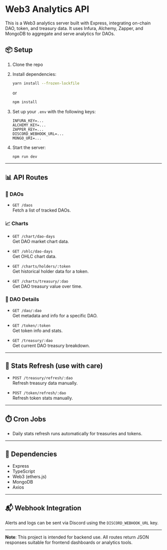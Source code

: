 # Web3 Analytics API

This is a Web3 analytics server built with Express, integrating on-chain DAO, token, and treasury data. It uses Infura, Alchemy, Zapper, and MongoDB to aggregate and serve analytics for DAOs.

## 📦 Setup

1. Clone the repo
2. Install dependencies:
   ```bash
   yarn install --frozen-lockfile
   ```
   or
   ```bash
   npm install
   ```
3. Set up your `.env` with the following keys:

   ```
   INFURA_KEY=...
   ALCHEMY_KEY=...
   ZAPPER_KEY=...
   DISCORD_WEBHOOK_URL=...
   MONGO_URI=...
   ```

4. Start the server:
   ```bash
   npm run dev
   ```

---

## 📊 API Routes

### 📁 DAOs

- `GET /daos`  
  Fetch a list of tracked DAOs.

### 📈 Charts

- `GET /chart/dao-days`  
  Get DAO market chart data.
  
- `GET /ohlc/dao-days`  
  Get OHLC chart data.
  
- `GET /charts/holders/:token`  
  Get historical holder data for a token.
  
- `GET /charts/treasury/:dao`  
  Get DAO treasury value over time.

### 🧠 DAO Details

- `GET /dao/:dao`  
  Get metadata and info for a specific DAO.
  
- `GET /token/:token`  
  Get token info and stats.
  
- `GET /treasury/:dao`  
  Get current DAO treasury breakdown.

---

## 🔄 Stats Refresh (use with care)

- `POST /treasury/refresh/:dao`  
  Refresh treasury data manually.

- `POST /token/refresh/:dao`  
  Refresh token stats manually.

---

## ⏱️ Cron Jobs

- Daily stats refresh runs automatically for treasuries and tokens.

---

## 📡 Dependencies

- Express
- TypeScript
- Web3 (ethers.js)
- MongoDB
- Axios

---

## 📬 Webhook Integration

Alerts and logs can be sent via Discord using the `DISCORD_WEBHOOK_URL` key.

---

**Note**: This project is intended for backend use. All routes return JSON responses suitable for frontend dashboards or analytics tools.
